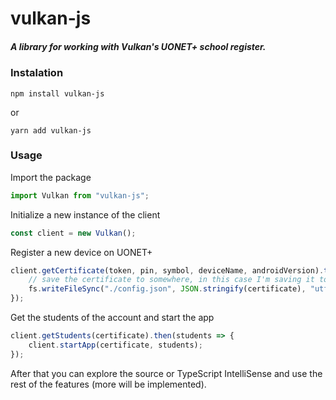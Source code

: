 # vulkan-js
##### A library for working with Vulkan's UONET+ school register.

### Instalation
```
npm install vulkan-js
```
or
```
yarn add vulkan-js
```

### Usage

Import the package 
```typescript
import Vulkan from "vulkan-js";
```
Initialize a new instance of the client
```typescript
const client = new Vulkan();
```
Register a new device on UONET+
```typescript
client.getCertificate(token, pin, symbol, deviceName, androidVersion).then(certificate => {
    // save the certificate to somewhere, in this case I'm saving it to a json file
    fs.writeFileSync("./config.json", JSON.stringify(certificate), "utf8");
});
```
Get the students of the account and start the app
```typescript
client.getStudents(certificate).then(students => {
    client.startApp(certificate, students);
});
```
After that you can explore the source or TypeScript IntelliSense and use the rest of the features (more will be implemented). 

